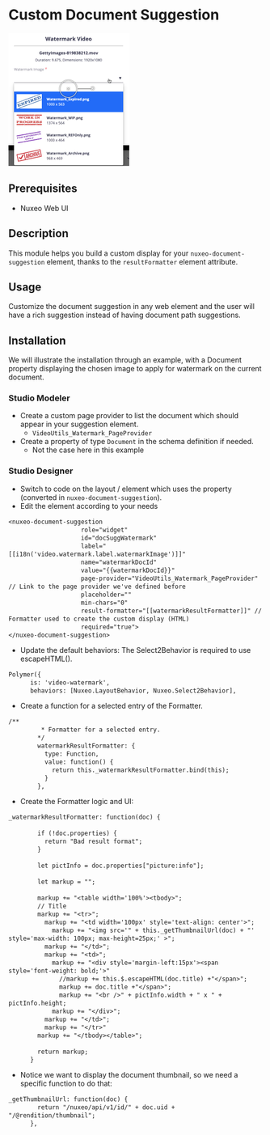 # Custom Document Suggestion

![document-suggestion](document-suggestion-watermark.png)

## Prerequisites

- Nuxeo Web UI

## Description

This module helps you build a custom display for your `nuxeo-document-suggestion` element, thanks to the `resultFormatter` element attribute.

## Usage

Customize the document suggestion in any web element and the user will have a rich suggestion instead of having document path suggestions.

## Installation

We will illustrate the installation through an example, with a Document property displaying the chosen image to apply for watermark on the current document.

### Studio Modeler

- Create a custom page provider to list the document which should appear in your suggestion element.
  - `VideoUtils_Watermark_PageProvider`
- Create a property of type `Document` in the schema definition if needed.
  - Not the case here in this example

### Studio Designer

- Switch to code on the layout / element which uses the property (converted in `nuxeo-document-suggestion`).
- Edit the element according to your needs

```
<nuxeo-document-suggestion
                    role="widget"
                    id="docSuggWatermark"
                    label="[[i18n('video.watermark.label.watermarkImage')]]"
                    name="watermarkDocId"
                    value="{{watermarkDocId}}"
                    page-provider="VideoUtils_Watermark_PageProvider" // Link to the page provider we've defined before
                    placeholder=""
                    min-chars="0"
                    result-formatter="[[watermarkResultFormatter]]" // Formatter used to create the custom display (HTML)
                    required="true">
</nuxeo-document-suggestion>
```

- Update the default behaviors: The Select2Behavior is required to use escapeHTML().
```
Polymer({
      is: 'video-watermark',
      behaviors: [Nuxeo.LayoutBehavior, Nuxeo.Select2Behavior],
```

- Create a function for a selected entry of the Formatter.

```
/**
         * Formatter for a selected entry.
        */
        watermarkResultFormatter: {
          type: Function,
          value: function() {
            return this._watermarkResultFormatter.bind(this);
          }
        },
```

- Create the Formatter logic and UI:

```
_watermarkResultFormatter: function(doc) {

        if (!doc.properties) {
          return "Bad result format";
        }

        let pictInfo = doc.properties["picture:info"];

        let markup = "";

        markup += "<table width='100%'><tbody>";
        // Title
        markup += "<tr>";
          markup += "<td width='100px' style='text-align: center'>";
            markup += "<img src='" + this._getThumbnailUrl(doc) + "' style='max-width: 100px; max-height=25px;' >";
          markup += "</td>";
          markup += "<td>";
            markup += "<div style='margin-left:15px'><span style='font-weight: bold;'>"
              //markup += this.$.escapeHTML(doc.title) +"</span>";
              markup += doc.title +"</span>";
              markup += "<br />" + pictInfo.width + " x " + pictInfo.height;
            markup += "</div>";
          markup += "</td>";
          markup += "</tr>"
        markup += "</tbody></table>";

        return markup;
      }
```

- Notice we want to display the document thumbnail, so we need a specific function to do that:

```
_getThumbnailUrl: function(doc) {
        return "/nuxeo/api/v1/id/" + doc.uid + "/@rendition/thumbnail";
      },
```
